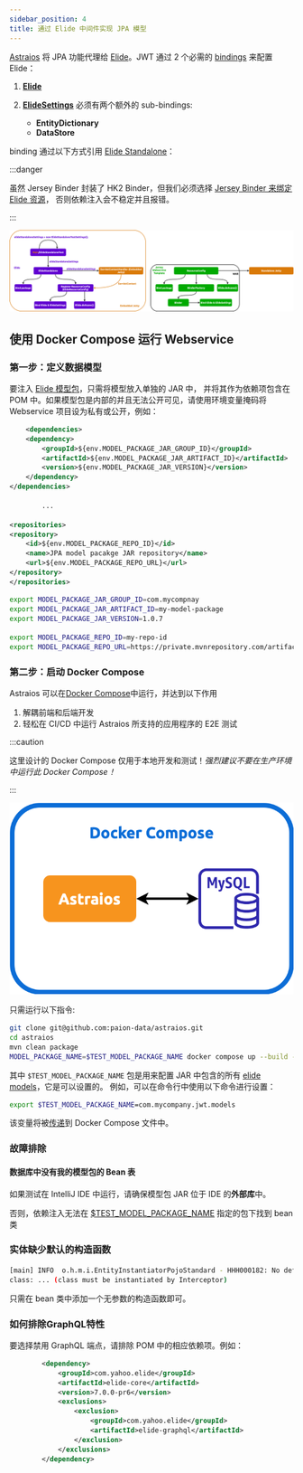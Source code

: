 ```yaml
---
sidebar_position: 4
title: 通过 Elide 中间件实现 JPA 模型
---
```


[Astraios] 将 JPA 功能代理给 [Elide]。JWT 通过 2 个必需的 [bindings][what is binding] 来配置 Elide：

1. **[Elide][Elide instance class]**
2. **[ElideSettings][ElideSettings instance class]** 必须有两个额外的 sub-bindings:

    - **EntityDictionary**
    - **DataStore**

binding 通过以下方式引用 [Elide Standalone]：

:::danger

虽然 Jersey Binder 封装了 HK2 Binder，但我们必须选择
[Jersey Binder 来绑定 Elide 资源](https://github.com/paion-data/astraios/pull/10/files#diff-7633fbf494dcb17a51964f179a341b02c328a7214fa3c2c01ba28b1f4cc4dc4aR39-R40)，
否则依赖注入会不稳定并且报错。

:::

![Error loading resource-binding.png](img/resource-binding.png)

使用 Docker Compose 运行 Webservice
----------------------------------

### 第一步：定义数据模型

要注入 [Elide 模型包](https://github.com/yahoo/elide/tree/master/elide-standalone#create-models)，只需将模型放入单独的 JAR 中，
并将其作为依赖项包含在 POM 中。如果模型包是内部的并且无法公开可见，请使用环境变量掩码将 Webservice 项目设为私有或公开，例如：

```xml
    <dependencies>
    <dependency>
        <groupId>${env.MODEL_PACKAGE_JAR_GROUP_ID}</groupId>
        <artifactId>${env.MODEL_PACKAGE_JAR_ARTIFACT_ID}</artifactId>
        <version>${env.MODEL_PACKAGE_JAR_VERSION}</version>
    </dependency>
</dependencies>

        ...

<repositories>
<repository>
    <id>${env.MODEL_PACKAGE_REPO_ID}</id>
    <name>JPA model pacakge JAR repository</name>
    <url>${env.MODEL_PACKAGE_REPO_URL}</url>
</repository>
</repositories>
```

```bash
export MODEL_PACKAGE_JAR_GROUP_ID=com.mycompnay
export MODEL_PACKAGE_JAR_ARTIFACT_ID=my-model-package
export MODEL_PACKAGE_JAR_VERSION=1.0.7

export MODEL_PACKAGE_REPO_ID=my-repo-id
export MODEL_PACKAGE_REPO_URL=https://private.mvnrepository.com/artifact/com.company/my-model-package
```

### 第二步：启动 Docker Compose

Astraios 可以在[Docker Compose]中运行，并达到以下作用

1. 解耦前端和后端开发
2. 轻松在 CI/CD 中运行 Astraios 所支持的应用程序的 E2E 测试

:::caution

这里设计的 Docker Compose 仅用于本地开发和测试！_强烈建议不要在生产环境中运行此 Docker Compose！_

:::

![Error Loading docker-compose.png](img/docker-compose.png)

只需运行以下指令:

```bash
git clone git@github.com:paion-data/astraios.git
cd astraios
mvn clean package
MODEL_PACKAGE_NAME=$TEST_MODEL_PACKAGE_NAME docker compose up --build --force-recreate
```

其中 `$TEST_MODEL_PACKAGE_NAME` 包是用来配置 JAR 中包含的所有
[elide models](https://elide.io/pages/guide/v7/02-data-model.html)，它是可以设置的。
例如，可以在命令行中使用以下命令进行设置：

```bash
export $TEST_MODEL_PACKAGE_NAME=com.mycompany.jwt.models
```

该变量将被[传递](https://stackoverflow.com/a/58900415)到 Docker Compose 文件中。

### 故障排除

#### 数据库中没有我的模型包的 Bean 表

如果测试在 IntelliJ IDE 中运行，请确保模型包 JAR 位于 IDE 的**外部库**中。

否则，依赖注入无法在 [$TEST_MODEL_PACKAGE_NAME](#第一步：定义数据模型) 指定的包下找到 bean 类

### 实体缺少默认的构造函数

```bash
[main] INFO  o.h.m.i.EntityInstantiatorPojoStandard - HHH000182: No default (no-argument) constructor for
class: ... (class must be instantiated by Interceptor)
```

只需在 bean 类中添加一个无参数的构造函数即可。

### 如何排除GraphQL特性

要选择禁用 GraphQL 端点，请排除 POM 中的相应依赖项。例如：

```xml
        <dependency>
            <groupId>com.yahoo.elide</groupId>
            <artifactId>elide-core</artifactId>
            <version>7.0.0-pr6</version>
            <exclusions>
                <exclusion>
                    <groupId>com.yahoo.elide</groupId>
                    <artifactId>elide-graphql</artifactId>
                </exclusion>
            </exclusions>
        </dependency>
```

[Astraios]: https://paion-data.github.io/astraios/

[Elide]: https://elide.io/
[Elide instance class]: https://github.com/yahoo/elide/blob/master/elide-core/src/main/java/com/yahoo/elide/Elide.java
[Elide Standalone]: https://github.com/yahoo/elide/tree/master/elide-standalone
[ElideSettings instance class]: https://github.com/yahoo/elide/blob/master/elide-core/src/main/java/com/yahoo/elide/ElideSettings.java

[what is binding]: https://qubitpi.github.io/jersey/ioc.html

[Docker Compose]: https://docs.docker.com/compose/
